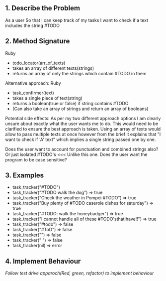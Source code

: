 ## 1. Describe the Problem
As a user 
So that I can keep track of my tasks
I want to check if a text includes the string #TODO

## 2. Method Signature 
Ruby 
* todo_locator(arr_of_texts)
* takes an array of different texts(strings)
* returns an array of only the strings which contain #TODO in them

Alternative approach:
Ruby 
* task_confirmer(text)
* takes a single piece of text(string)
* returns a boolean(true or false) if string contains #TODO
* (Can also take an array of strings and return an array of booleans)

Potential side effects:
As per my two different approach options I am clearly unsure about exactly what the user wants me to do. This would need to be clarified to ensure the best approach is taken. Using an array of texts would allow to pass multiple texts at once however from the brief it explains that "I want to check if 'A' text" which implies a single string passed one by one.

Does the user want to account for punctuation and combined strings also? Or just isolated #TODO's <<< Unlike this one.
Does the user want the program to be case sensitive?

## 3. Examples
* task_tracker("#TODO")
* task_tracker("#TODO walk the dog") => true
* task_tracker("Check the weather in Pompei #TODO") => true
* task_tracker("Buy plenty of #TODO caserole dishes for saturday") => true
* task_tracker("#TODO: walk the honeybadger") => true
* task_tracker("I cannot handle all of these #TODO'sthatIhave!!") => true
* task_tracker("#todo") => false
* task_tracker("#ToD") => false
* task_tracker("") => false
* task_tracker("   ") => false
* task_tracker(nil) => error

## 4. Implement Behaviour
_Follow test drive apparoch(Red, green, refactor) to implement behaviour_